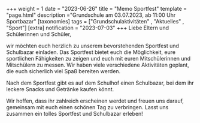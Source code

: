 +++
weight = 1
date = "2023-06-26"
title = "Memo Sportfest"
template = "page.html"
description ="Grundschule am 03.07.2023, ab 11:00 Uhr Sportbazar"
[taxonomies]
tags = ["Grundschulaktivitäten" , "Aktuelles" , "Sport"]
[extra]
notification = "2023-07-03"
+++
Liebe Eltern und Schülerinnen und Schüler,

wir möchten euch herzlich zu unserem bevorstehenden Sportfest und Schulbazar einladen. Das Sportfest bietet euch die Möglichkeit, eure sportlichen Fähigkeiten zu zeigen und euch mit euren Mitschülerinnen und Mitschülern zu messen. Wir haben viele verschiedene Aktivitäten geplant, die euch sicherlich viel Spaß bereiten werden.

Nach dem Sportfest gibt es auf dem Schulhof einen Schulbazar, bei dem ihr leckere Snacks und Getränke kaufen könnt.

Wir hoffen, dass ihr zahlreich erscheinen werdet und freuen uns darauf, gemeinsam mit euch einen schönen Tag zu verbringen. Lasst uns zusammen ein tolles Sportfest und Schulbazar erleben!

